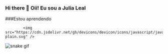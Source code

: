 ### Hi there 👋 Oii! Eu sou a Julia Leal


###Estou aprendendo 

            <img src="https://cdn.jsdelivr.net/gh/devicons/devicon/icons/javascript/javascript-plain.svg" />
          

           
          

          
          




![snake gif](https://github.com/devJuliaLeal/devJuliaLeal/blob/output/github-contribution-grid-snake.svg)
